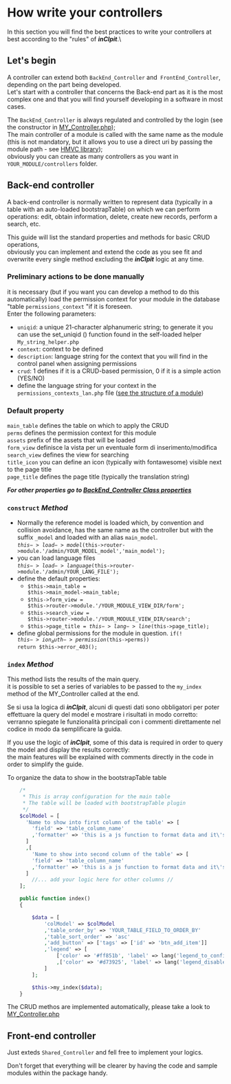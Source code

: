 # How write your controllers

In this section you will find the best practices to write your controllers at best according to the "rules" of *__inCIpit__*.\


## Let's begin

A controller can extend both `BackEnd_Controller` and` FrontEnd_Controller`, depending on the part being developed.\
Let's start with a controller that concerns the Back-end part as it is the most complex one and that you will find yourself developing in a software in most cases.

The `BackEnd_Controller` is always regulated and controlled by the login (see the constructor in [MY_Controller.php](CORE/My_controller.md));\
The main controller of a module is called with the same name as the module (this is not mandatory, but it allows you to use a direct uri by passing the module path - see [HMVC library](https://github.com/MrPlugins/wiredesignz-codeigniter-modular-extensions ':target=_blank'));\
obviously you can create as many controllers as you want in `YOUR_MODULE/controllers` folder.

## Back-end controller
A back-end controller is normally written to represent data (typically in a table with an auto-loaded bootstrapTable) on which we can perform operations: edit, obtain information, delete, create new records, perform a search, etc.

This guide will list the standard properties and methods for basic CRUD operations,\
obviously you can implement and extend the code as you see fit and overwrite every single method excluding the *__inCIpit__* logic at any time.

###  Preliminary actions to be done manually

it is necessary (but if you want you can develop a method to do this automatically) load the permission context for your module in the database "table `permissions_context` "if it is foreseen. <br/>
Enter the following parameters:<br/>
- <code>uniqid</code>: a unique 21-character alphanumeric string; to generate it you can use the set_uniqid () function found in the self-loaded helper `My_string_helper.php`
- <code>context</code>: context to be defined
- <code>description</code>: language string for the context that you will find in the control panel when assigning permissions
- <code>crud</code>: 1 defines if it is a CRUD-based permission, 0 if it is a simple action (YES/NO)
- define the language string for your context in the `permissions_contexts_lan.php` file ([see the structure of a module](modules/README?id=module-directory-structure))

### Default property

`main_table` defines the table on which to apply the CRUD\
`perms` defines the permission context for this module\
`assets` prefix of the assets that will be loaded\
`form_view` definisce la vista per un eventuale form di inserimento/modifica\
`search_view` defines the view for searching\
`title_icon` you can define an icon (typically with fontawesome) visible next to the page title\
`page_title` defines the page title (typically the translation string)

*__For other properties go to [BackEnd_Controller Class properties](CORE/My_controller?id=properties)__*


###  `construct` *__Method__*

- Normally the reference model is loaded which, by convention and collision avoidance, has the same name as the controller but with the suffix `_model` and loaded with an alias `main_model`.\
  <code>$this->load->model($this->router->module.'/admin/YOUR_MODEL_model','main_model');</code>
- you can load language files\
  <code>$this->load->language($this->router->module.'/admin/YOUR_LANG_FILE');</code>
- define the default properties:
  - <code>$this->main_table = $this->main_model->main_table;</code>
  -	<code>$this->form_view = $this->router->module.'/YOUR_MODULE_VIEW_DIR/form';</code>
  -	<code>$this->search_view = $this->router->module.'/YOUR_MODULE_VIEW_DIR/search';</code>
  -	<code>$this->page_title = $this->lang->line($this->page_title);</code>
- define global permissions for the module in question.
  <code>if(! $this->ion_auth->permission($this->perms)) return $this->error_403();</code>

### `index` *__Method__*

This method lists the results of the main query.\
it is possible to set a series of variables to be passed to the `my_index` method of the MY_Controller called at the end.

Se si usa la logica di *__inCIpit__*, alcuni di questi dati sono obbligatori per poter effettuare la query del model e mostrare i risultati in modo corretto:\
verranno spiegate le funzionalità principali con i commenti direttamente nel codice in modo da semplificare la guida.

If you use the logic of *__inCIpit__*, some of this data is required in order to query the model and display the results correctly: \
the main features will be explained with comments directly in the code in order to simplify the guide.


To organize the data to show in the bootstrapTable table

```php
    /*
     * This is array configuration for the main table
     * The table will be loaded with bootstrapTable plugin
     */
    $colModel = [
      'Name to show into first column of the table' => [
        'field' => 'table_column_name'
        ,'formatter' => 'this is a js function to format data and it\'s optional'
      ]
      ,[
        'Name to show into second column of the table' => [
        'field' => 'table_column_name'
        ,'formatter' => 'this is a js function to format data and it\'s optional'
      ]
        //... add your logic here for other columns //
    ];
```

```php
	public function index()
	{

		$data = [
			'colModel' => $colModel
			,'table_order_by' => 'YOUR_TABLE_FIELD_TO_ORDER_BY'
			,'table_sort_order' => 'asc'
			,'add_button' => ['tags' => ['id' => 'btn_add_item']]
			,'legend' => [
				['color' => '#ff851b', 'label' => lang('legend_to_confirm_label')]
				,['color' => '#d73925', 'label' => lang('legend_disabled_lable')]
			]
		];

		$this->my_index($data);
	}

```

The CRUD methos are implemented automatically, please take a look to [MY_Controller.php](CORE/My_controller.md)

## Front-end controller

Just exteds <code>Shared_Controller</code> and fell free to implement your logics.

Don't forget that everything will be clearer by having the code and sample modules within the package handy.